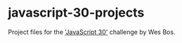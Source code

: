 # javascript-30-projects
Project files for the ['JavaScript 30'](https://javascript30.com) challenge by Wes Bos.
